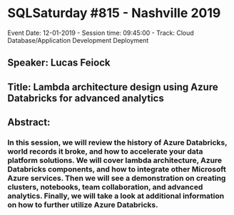 # SQLSaturday #815 - Nashville 2019
Event Date: 12-01-2019 - Session time: 09:45:00 - Track: Cloud Database/Application Development  Deployment 
## Speaker: Lucas Feiock
## Title: Lambda architecture design using Azure Databricks for advanced analytics
## Abstract:
### In this session, we will review the history of Azure Databricks, world records it broke, and how to accelerate your data platform solutions. We will cover lambda architecture, Azure Databricks components, and how to integrate other Microsoft Azure services. Then we will see a demonstration on creating clusters, notebooks, team collaboration, and advanced analytics. Finally, we will take a look at additional information on how to further utilize Azure Databricks.
